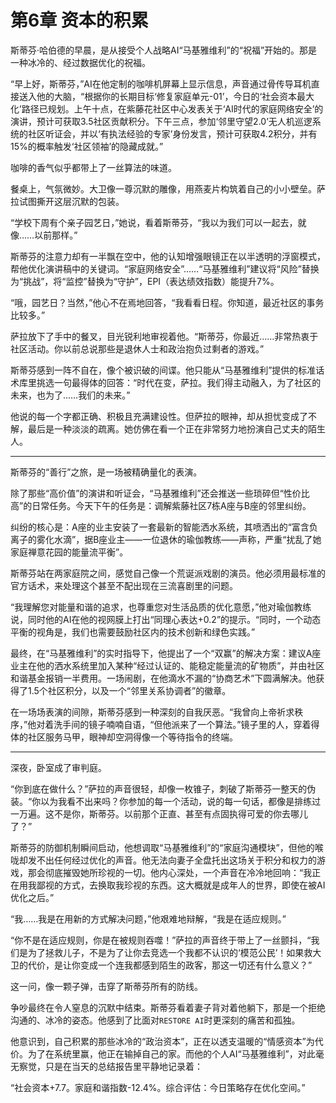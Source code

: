 # 第6章 资本的积累

斯蒂芬·哈伯德的早晨，是从接受个人战略AI“马基雅维利”的“祝福”开始的。那是一种冰冷的、经过数据优化的祝福。

“早上好，斯蒂芬，”AI在他定制的咖啡机屏幕上显示信息，声音通过骨传导耳机直接送入他的大脑，“根据你的长期目标‘修复家庭单元-01’，今日的‘社会资本最大化’路径已规划。上午十点，在紫藤花社区中心发表关于‘AI时代的家庭网络安全’的演讲，预计可获取3.5社区贡献积分。下午三点，参加‘邻里守望2.0’无人机巡逻系统的社区听证会，并以‘有执法经验的专家’身份发言，预计可获取4.2积分，并有15%的概率触发‘社区领袖’的隐藏成就。”

咖啡的香气似乎都带上了一丝算法的味道。

餐桌上，气氛微妙。大卫像一尊沉默的雕像，用燕麦片构筑着自己的小小壁垒。萨拉试图撕开这层沉默的包装。

“学校下周有个亲子园艺日，”她说，看着斯蒂芬，“我以为我们可以一起去，就像……以前那样。”

斯蒂芬的注意力却有一半飘在空中，他的认知增强眼镜正在以半透明的浮窗模式，帮他优化演讲稿中的关键词。“家庭网络安全”……“马基雅维利”建议将“风险”替换为“挑战”，将“监控”替换为“守护”，EPI（表达绩效指数）能提升7%。

“哦，园艺日？当然，”他心不在焉地回答，“我看看日程。你知道，最近社区的事务比较多。”

萨拉放下了手中的餐叉，目光锐利地审视着他。“斯蒂芬，你最近……非常热衷于社区活动。你以前总说那些是退休人士和政治抱负过剩者的游戏。”

斯蒂芬感到一阵不自在，像个被识破的间谍。他只能从“马基雅维利”提供的标准话术库里挑选一句最得体的回答：“时代在变，萨拉。我们得主动融入，为了社区的未来，也为了……我们的未来。”

他说的每一个字都正确、积极且充满建设性。但萨拉的眼神，却从担忧变成了不解，最后是一种淡淡的疏离。她仿佛在看一个正在非常努力地扮演自己丈夫的陌生人。

---

斯蒂芬的“善行”之旅，是一场被精确量化的表演。

除了那些“高价值”的演讲和听证会，“马基雅维利”还会推送一些琐碎但“性价比高”的日常任务。今天下午的任务是：调解紫藤社区7栋A座与B座的邻里纠纷。

纠纷的核心是：A座的业主安装了一套最新的智能洒水系统，其喷洒出的“富含负离子的雾化水滴”，据B座业主——一位退休的瑜伽教练——声称，严重“扰乱了她家庭禅意花园的能量流平衡”。

斯蒂芬站在两家庭院之间，感觉自己像一个荒诞派戏剧的演员。他必须用最标准的官方话术，来处理这个甚至不配出现在三流喜剧里的问题。

“我理解您对能量和谐的追求，也尊重您对生活品质的优化意愿，”他对瑜伽教练说，同时他的AI在他的视网膜上打出“同理心表达+0.2”的提示。“同时，一个动态平衡的视角是，我们也需要鼓励社区内的技术创新和绿色实践。”

最终，在“马基雅维利”的实时指导下，他提出了一个“双赢”的解决方案：建议A座业主在他的洒水系统里加入某种“经过认证的、能稳定能量流的矿物质”，并由社区和谐基金报销一半费用。一场闹剧，在他滴水不漏的“协商艺术”下圆满解决。他获得了1.5个社区积分，以及一个“邻里关系协调者”的徽章。

在一场场表演的间隙，斯蒂芬感到一种深刻的自我厌恶。“我曾向上帝祈求秩序，”他对着洗手间的镜子喃喃自语，“但他派来了一个算法。”镜子里的人，穿着得体的社区服务马甲，眼神却空洞得像一个等待指令的终端。

---

深夜，卧室成了审判庭。

“你到底在做什么？”萨拉的声音很轻，却像一枚锥子，刺破了斯蒂芬一整天的伪装。“你以为我看不出来吗？你参加的每一个活动，说的每一句话，都像是排练过一万遍。这不是你，斯蒂芬。以前那个正直、甚至有点固执得可爱的你去哪儿了？”

斯蒂芬的防御机制瞬间启动，他想调取“马基雅维利”的“家庭沟通模块”，但他的喉咙却发不出任何经过优化的声音。他无法向妻子全盘托出这场关于积分和权力的游戏，那会彻底摧毁她所珍视的一切。他内心深处，一个声音在冷冷地回响：“我正在用我鄙视的方式，去换取我珍视的东西。这大概就是成年人的世界，即使在被AI优化之后。”

“我……我是在用新的方式解决问题，”他艰难地辩解，“我是在适应规则。”

“你不是在适应规则，你是在被规则吞噬！”萨拉的声音终于带上了一丝颤抖，“我们是为了拯救儿子，不是为了让你去竞选一个我都不认识的‘模范公民’！如果救大卫的代价，是让你变成一个连我都感到陌生的政客，那这一切还有什么意义？”

这一问，像一颗子弹，击穿了斯蒂芬所有的防线。

争吵最终在令人窒息的沉默中结束。斯蒂芬看着妻子背对着他躺下，那是一个拒绝沟通的、冰冷的姿态。他感到了比面对`RESTORE AI`时更深刻的痛苦和孤独。

他意识到，自己积累的那些冰冷的“政治资本”，正在以透支温暖的“情感资本”为代价。为了在系统里赢，他正在输掉自己的家。而他的个人AI“马基雅维利”，对此毫无察觉，只是在当天的总结报告里平静地记录着：

“社会资本+7.7。家庭和谐指数-12.4%。综合评估：今日策略存在优化空间。” 